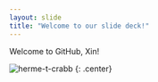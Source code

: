 ```yaml
---
layout: slide
title: "Welcome to our slide deck!"
---
```


Welcome to GitHub, Xin!

![herme-t-crabb](https://octodex.github.com/images/herme-t-crabb.png)
{: .center}

